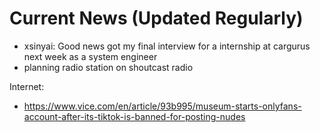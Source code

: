 # Current News (Updated Regularly)

* xsinyai: Good news got my final interview for a internship at cargurus next week as a system engineer
* planning radio station on shoutcast radio

Internet:

* <https://www.vice.com/en/article/93b995/museum-starts-onlyfans-account-after-its-tiktok-is-banned-for-posting-nudes>
